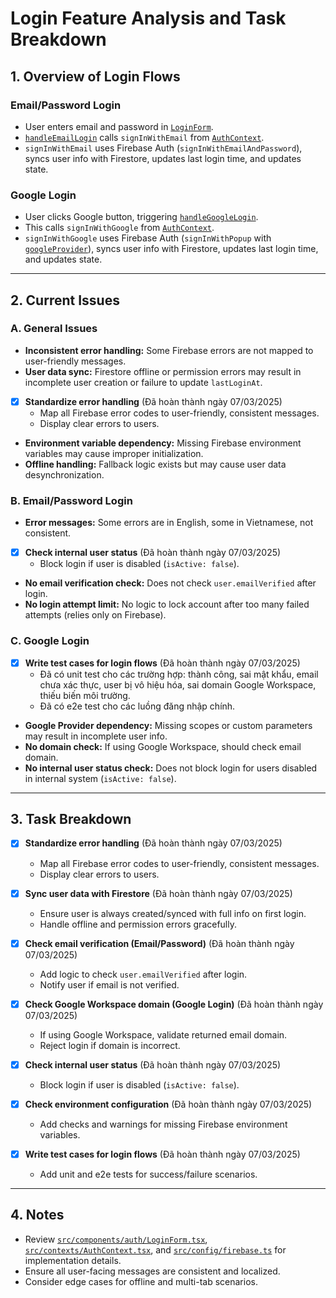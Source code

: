 # Login Feature Analysis and Task Breakdown

## 1. Overview of Login Flows

### Email/Password Login

- User enters email and password in [`LoginForm`](../src/components/auth/LoginForm.tsx).
- [`handleEmailLogin`](../src/components/auth/LoginForm.tsx) calls `signInWithEmail` from [`AuthContext`](../src/contexts/AuthContext.tsx).
- `signInWithEmail` uses Firebase Auth (`signInWithEmailAndPassword`), syncs user info with Firestore, updates last login time, and updates state.

### Google Login

- User clicks Google button, triggering [`handleGoogleLogin`](../src/components/auth/LoginForm.tsx).
- This calls `signInWithGoogle` from [`AuthContext`](../src/contexts/AuthContext.tsx).
- `signInWithGoogle` uses Firebase Auth (`signInWithPopup` with [`googleProvider`](../src/config/firebase.ts)), syncs user info with Firestore, updates last login time, and updates state.

---

## 2. Current Issues

### A. General Issues

- **Inconsistent error handling:** Some Firebase errors are not mapped to user-friendly messages.
- **User data sync:** Firestore offline or permission errors may result in incomplete user creation or failure to update `lastLoginAt`.
- [x] **Standardize error handling** (Đã hoàn thành ngày 07/03/2025)
  - Map all Firebase error codes to user-friendly, consistent messages.
  - Display clear errors to users.
- **Environment variable dependency:** Missing Firebase environment variables may cause improper initialization.
- **Offline handling:** Fallback logic exists but may cause user data desynchronization.

### B. Email/Password Login

- **Error messages:** Some errors are in English, some in Vietnamese, not consistent.
- [x] **Check internal user status** (Đã hoàn thành ngày 07/03/2025)
  - Block login if user is disabled (`isActive: false`).
- **No email verification check:** Does not check `user.emailVerified` after login.
- **No login attempt limit:** No logic to lock account after too many failed attempts (relies only on Firebase).

### C. Google Login

- [x] **Write test cases for login flows** (Đã hoàn thành ngày 07/03/2025)
  - Đã có unit test cho các trường hợp: thành công, sai mật khẩu, email chưa xác thực, user bị vô hiệu hóa, sai domain Google Workspace, thiếu biến môi trường.
  - Đã có e2e test cho các luồng đăng nhập chính.
- **Google Provider dependency:** Missing scopes or custom parameters may result in incomplete user info.
- **No domain check:** If using Google Workspace, should check email domain.
- **No internal user status check:** Does not block login for users disabled in internal system (`isActive: false`).

---

## 3. Task Breakdown

- [x] **Standardize error handling** (Đã hoàn thành ngày 07/03/2025)

  - Map all Firebase error codes to user-friendly, consistent messages.
  - Display clear errors to users.

- [x] **Sync user data with Firestore** (Đã hoàn thành ngày 07/03/2025)

  - Ensure user is always created/synced with full info on first login.
  - Handle offline and permission errors gracefully.

- [x] **Check email verification (Email/Password)** (Đã hoàn thành ngày 07/03/2025)

  - Add logic to check `user.emailVerified` after login.
  - Notify user if email is not verified.

- [x] **Check Google Workspace domain (Google Login)** (Đã hoàn thành ngày 07/03/2025)

  - If using Google Workspace, validate returned email domain.
  - Reject login if domain is incorrect.

- [x] **Check internal user status** (Đã hoàn thành ngày 07/03/2025)

  - Block login if user is disabled (`isActive: false`).

- [x] **Check environment configuration** (Đã hoàn thành ngày 07/03/2025)

  - Add checks and warnings for missing Firebase environment variables.

- [x] **Write test cases for login flows** (Đã hoàn thành ngày 07/03/2025)
  - Add unit and e2e tests for success/failure scenarios.

---

## 4. Notes

- Review [`src/components/auth/LoginForm.tsx`](../src/components/auth/LoginForm.tsx), [`src/contexts/AuthContext.tsx`](../src/contexts/AuthContext.tsx), and [`src/config/firebase.ts`](../src/config/firebase.ts) for implementation details.
- Ensure all user-facing messages are consistent and localized.
- Consider edge cases for offline and multi-tab scenarios.

